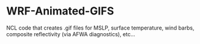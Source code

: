 # WRF-Animated-GIFS
NCL code that creates .gif files for MSLP, surface temperature, wind barbs, composite reflectivity (via AFWA diagnostics), etc...
